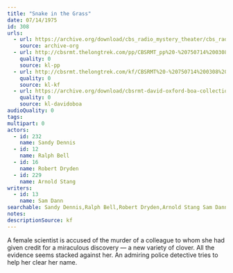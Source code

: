 ```yaml
---
title: "Snake in the Grass"
date: 07/14/1975
id: 308
urls: 
  - url: https://archive.org/download/cbs_radio_mystery_theater/cbs_radio_mystery_theater-0301-0350.zip/cbs_radio_mystery_theater-0301-0350%2Fcbsrmt_0308_snake_in_the_grass.mp3
    source: archive-org
  - url: http://cbsrmt.thelongtrek.com/pp/CBSRMT_pp%20-%20750714%200308%20Snake%20in%20the%20Grass.mp3
    quality: 0
    source: kl-pp
  - url: http://cbsrmt.thelongtrek.com/kf/CBSRMT%20-%20750714%200308%20Snake%20In%20The%20Grass_kf.mp3
    quality: 0
    source: kl-kf
  - url: https://archive.org/download/cbsrmt-david-oxford-boa-collection/CBSRMT-750714-0308-Snake-in-the-Grass-(64-44)_kf-{BoA}.mp3
    quality: 0
    source: kl-davidoboa
audioQuality: 0
tags: 
multipart: 0
actors:  
  - id: 232
    name: Sandy Dennis  
  - id: 12
    name: Ralph Bell  
  - id: 16
    name: Robert Dryden  
  - id: 229
    name: Arnold Stang
writers:  
  - id: 13
    name: Sam Dann
searchable: Sandy Dennis,Ralph Bell,Robert Dryden,Arnold Stang Sam Dann
notes: 
descriptionSource: kf
---
```

A female scientist is accused of the murder of a colleague to whom she had given credit for a miraculous discovery — a new variety of clover. All the evidence seems stacked against her. An admiring police detective tries to help her clear her name.